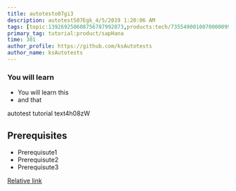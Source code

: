 ```yaml
---
title: autotesto07gi3
description: autotestS07Egk_4/5/2019 1:20:06 AM
tags: [topic:139269250608756787992873,products:tech/73554900100700000996,tutorial:experience/advanced]
primary_tag: tutorial:product/sapHana
time: 301
author_profile: https://github.com/ksAutotests
author_name: ksAutotests
---
```

### You will learn
- You will learn this
- and that

autotest tutorial text4h08zW

## Prerequisites
- Prerequisute1
- Prerequisute2
- Prerequisute3

[Relative link](autotest_tutorial6ugja2)
